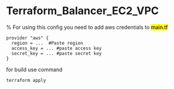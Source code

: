 # Terraform_Balancer_EC2_VPC

% For using this config you need to add aws credentials to <mark>main.tf</mark>

```
provider "aws" {
  region = ...  #Paste region
  access_key = ... #paste access key
  secret_key = ... #paste secret key
}
```
for build use command
```
terraform apply
```
